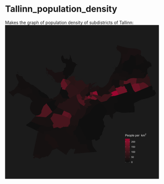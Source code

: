 # Tallinn_population_density
Makes the graph of population density of subdistricts of Tallinn:
![Tallinn](https://github.com/ksenianiglas/Tallinn_population_density/blob/master/TALLINN.png)
